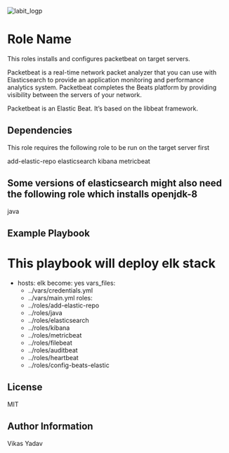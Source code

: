  ![labit_logp](artifacts/images/labit_logo.gif)

Role Name
=========

This roles installs and configures packetbeat on target servers. 

Packetbeat is a real-time network packet analyzer that you can use with Elasticsearch to provide an application monitoring and performance analytics system. Packetbeat completes the Beats platform by providing visibility between the servers of your network.

Packetbeat is an Elastic Beat. It’s based on the libbeat framework. 


Dependencies
------------

This role requires the following role to be run on the target server first

add-elastic-repo
elasticsearch
kibana
metricbeat

## Some versions of elasticsearch might also need the following role which installs openjdk-8

java


Example Playbook
----------------


# This playbook  will deploy elk stack
- hosts: elk
  become: yes
  vars_files: 
  - ../vars/credentials.yml
  - ../vars/main.yml
  roles:
  - ../roles/add-elastic-repo
  - ../roles/java
  - ../roles/elasticsearch
  - ../roles/kibana
  - ../roles/metricbeat
  - ../roles/filebeat
  - ../roles/auditbeat
  - ../roles/heartbeat
  - ../roles/config-beats-elastic


License
-------

MIT

Author Information
------------------
Vikas Yadav
